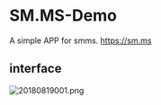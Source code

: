 # SM.MS-Demo
A simple APP for smms.  https://sm.ms

## interface
![20180819001.png](https://i.loli.net/2018/08/19/5b78508b457b2.png)
